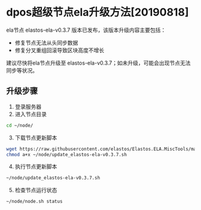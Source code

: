 # dpos超级节点ela升级方法[20190818]

ela节点 elastos-ela-v0.3.7 版本已发布，该版本升级内容主要包括：
- 修复节点无法从头同步数据
- 修复分叉重组回滚导致区块高度不增长

建议尽快将ela节点升级至 elastos-ela-v0.3.7；如未升级，可能会出现节点无法同步等状况。

## 升级步骤

1. 登录服务器
2. 进入节点目录

```bash
cd ~/node/
```

3. 下载节点更新脚本

```bash
wget https://raw.githubusercontent.com/elastos/Elastos.ELA.MiscTools/master/script/ela/update_elastos-ela-v0.3.7.sh;
chmod a+x ~/node/update_elastos-ela-v0.3.7.sh
```

4. 执行节点更新脚本

```bash
~/node/update_elastos-ela-v0.3.7.sh
```

5. 检查节点运行状态

```bash
~/node/node.sh status
```